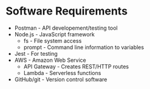 # Software Requirements

- Postman - API developement/testing tool
- Node.js - JavaScript framework
  - fs - File system access
  - prompt - Command line information to variables
- Jest - For testing
- AWS - Amazon Web Service
  - API Gateway - Creates REST/HTTP routes
  - Lambda - Serverless functions
- GitHub/git - Version control software
